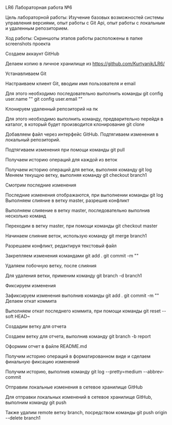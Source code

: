 LR6
Лабораторная работа №6

Цель лабораторной работы:
Изучение базовых возможностей системы управления версиями, опыт работы с Git Api, опыт работы с локальным и удаленным репозиторием.

Ход работы:
Скриншоты этапов работы расположены в папке screenshots проекта

Создаем аккаунт GitHub

Делаем копию в личное хранилище из https://github.com/Kurtyanik/LR6/

Устанавливаем Git

Настраиваем клиент Git, вводим имя пользователя и email

Для этого необходимо последовательно выполнить команды git config user.name "<username>" git config user.email "<email>"
  
Клонируем удаленный репозиторий на пк

Для этого необходимо выполнить команду, предварительно перейдя в каталог, в который будет производится клонирование git clone <repository address>

Добавляем файл через интерфейс GitHub. Подтягиваем изменения в локальный репозиторий.

Подтягиваем изменения при помощи команды git pull
  
Получаем историю операций для каждой из веток

Получаем историю операций для ветки, выполняя команду git log
Меняем текущую ветку, выполняя команду git checkout branch1
  
Смотрим последние изменения

Последние изменения отображаются, при выполнении команды git log
Выполняем слияние в ветку master, разрешив конфликт

Выполняем слияение в ветку master, последовательно выполнив несколько команд

Переходим в ветку master, при помощи команды git checkout master

Начинаем слияние веток, использую команду git merge branch1
  
Разрешаем конфликт, редактируя текстовый файл
  
Закрепляем изменения командами git add . git commit -m "<message>"
  
Удаляем побочную ветку, после слияния

Для удаления ветки, применим команду git branch -d branch1
  
Фиксируем изменения

Зафиксируем изменения выполнив команды git add . git commit -m "<message>"
Делаем откат коммита

Выполняем откат последнего коммита, при помощи команды git reset --soft HEAD~
  
Создадим ветку для отчета

Создаем ветку для отчета, выполнив команду git branch -b report
  
Оформим отчет в файле README.md

Получим историю операций в форматированном виде и сделаем финальную фиксацию изменений

Получим историю, выполнив команду git log --pretty=medium --abbrev-commit
  
Отправим локальные изменения в сетевое хранилище GitHub

Для отправки локальных изменений в сетевое хранилище GitHub, выполним команду git push

Также удалим remote ветку branch, посредством команды git push origin --delete branch1

  

